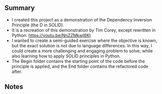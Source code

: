 ## Summary
- I created this project as a demonstration of the Dependency Inversion Principle (the D in SOLID).
- It is a recreation of this demonstration by Tim Corey, except rewritten in Python: https://youtu.be/NnZZMkwI6KI
- I wanted to create a semi-guided exercise where the objective is known, but the exact solution is not due to language differences. In this way, I could create a more challenging and engaging problem to solve, while also learning how to apply SOLID principles in Python.
- The Begin folder contains the starting point of the code before the principle is applied, and the End folder contains the refactored code after.

## Notes

